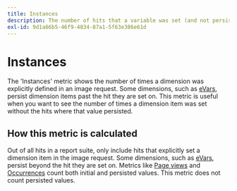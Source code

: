 ```yaml
---
title: Instances
description: The number of hits that a variable was set (and not persisted).
exl-id: 9d1a66b5-46f9-4834-87a1-5f63e386e61d
---
```

# Instances

The 'Instances' metric shows the number of times a dimension was explicitly defined in an image request. Some dimensions, such as [eVars](../dimensions/evar.md), persist dimension items past the hit they are set on. This metric is useful when you want to see the number of times a dimension item was set without the hits where that value persisted.

## How this metric is calculated

Out of all hits in a report suite, only include hits that explicitly set a dimension item in the image request. Some dimensions, such as [eVars](../dimensions/evar.md), persist beyond the hit they are set on. Metrics like [Page views](page-views.md) and [Occurrences](occurrences.md) count both initial and persisted values. This metric does not count persisted values.
